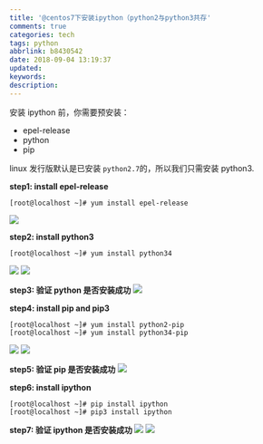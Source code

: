 ```yaml
---
title: '@centos7下安装ipython（python2与python3共存'
comments: true
categories: tech
tags: python
abbrlink: b8430542
date: 2018-09-04 13:19:37
updated:
keywords:
description:
---
```


安装 ipython 前，你需要预安装：
- epel-release
- python
- pip

linux 发行版默认是已安装 `python2.7`的，所以我们只需安装 python3.

**step1: install epel-release**
```shell
[root@localhost ~]# yum install epel-release
```
![](http://ipic-markdown.oss-cn-shanghai.aliyuncs.com/blog/2018-09-04-041745.png)

**step2: install python3**
```shell
[root@localhost ~]# yum install python34
```
![](http://ipic-markdown.oss-cn-shanghai.aliyuncs.com/blog/2018-09-04-042221.png)
![](http://ipic-markdown.oss-cn-shanghai.aliyuncs.com/blog/2018-09-04-042301.png)

**step3: 验证 python 是否安装成功**
![](http://ipic-markdown.oss-cn-shanghai.aliyuncs.com/blog/2018-09-04-042454.png)

**step4: install pip and pip3**
```shell
[root@localhost ~]# yum install python2-pip
[root@localhost ~]# yum install python34-pip
```
![](http://ipic-markdown.oss-cn-shanghai.aliyuncs.com/blog/2018-09-04-042749.png)
![](http://ipic-markdown.oss-cn-shanghai.aliyuncs.com/blog/2018-09-04-042855.png)

**step5: 验证 pip 是否安装成功**
![](http://ipic-markdown.oss-cn-shanghai.aliyuncs.com/blog/2018-09-04-043045.png)

**step6: install ipython**
```shell
[root@localhost ~]# pip install ipython
[root@localhost ~]# pip3 install ipython
```

**step7: 验证 ipython 是否安装成功**
![](http://ipic-markdown.oss-cn-shanghai.aliyuncs.com/blog/2018-09-04-051546.png)
![](http://ipic-markdown.oss-cn-shanghai.aliyuncs.com/blog/2018-09-04-051701.png)

